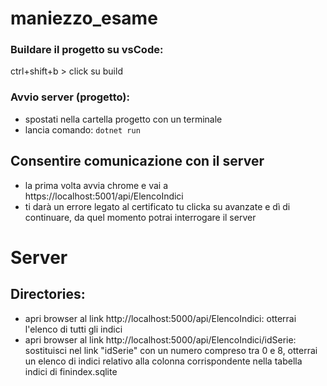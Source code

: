 # maniezzo_esame

### Buildare il progetto su vsCode:
ctrl+shift+b > click su build 

### Avvio server (progetto):
- spostati nella cartella progetto con un terminale
- lancia comando: `dotnet run` 

## Consentire comunicazione con il server
- la prima volta avvia chrome e vai a https://localhost:5001/api/ElencoIndici
- ti darà un errore legato al certificato tu clicka su avanzate e dì di continuare, da quel momento potrai interrogare il server

# Server
## Directories:

- apri browser al link http://localhost:5000/api/ElencoIndici: otterrai l'elenco di tutti gli indici
- apri browser al link http://localhost:5000/api/ElencoIndici/idSerie: sostituisci nel link "idSerie" con un numero compreso tra 0 e 8, otterrai un elenco di indici relativo alla colonna corrispondente nella tabella indici di finindex.sqlite


